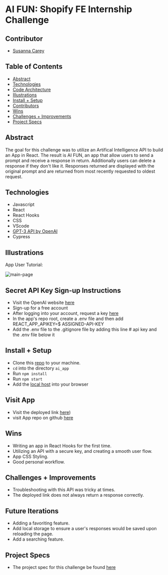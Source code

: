 # AI FUN: Shopify FE Internship Challenge

## Contributor

- [Susanna Carey](https://github.com/susannaopal)

## Table of Contents

- [Abstract](#abstract)
- [Technologies](#technologies)
- [Code Architecture](#code-architecture)
- [Illustrations](#illustrations)
- [Install + Setup](#set-up)
- [Contributors](#contributors)
- [Wins](#wins)
- [Challenges + Improvements](#challenges-+-Improvements)
- [Project Specs](#project-specs)

## Abstract

The goal for this challenge was to utilize an Artifical Intelligence API to build an App in React. The result is AI FUN, an app that allow users to send a prompt and receive a response in return. Additionally users can delete a response if they don't like it. Responses returned are displayed with the original prompt and are returned from most recently requested to oldest request.

## Technologies

- Javascript
- React
- React Hooks
- CSS
- VScode
- [GPT-3 API by OpenAI](https://openai.com/api/)
- Cypress

## Illustrations

App User Tutorial:

![main-page](https://media.giphy.com/media/v5WYqKwFN92USvd2Ki/giphy.gif)

## Secret API Key Sign-up Instructions

- Visit the OpenAI website [here](https://beta.openai.com/)
- Sign-up for a free account
- After logging into your account, request a key [here](https://beta.openai.com/account/api-keys)
- In the app's repo root, create a .env file and then add REACT_APP_APIKEY=$ ASSIGNED-API-KEY
- Add the .env file to the .gitignore file by adding this line # api key and the .env file below it

## Install + Setup

- Clone this [repo](git@github.com:susannaopal/ai_app.git) to your machine.
- `cd` into the directory `ai_app`
- Run `npm install`
- Run `npm start`
- Add the [local host](http://localhost:3000/) into your browser

## Visit App

- Visit the deployed link [here](https://ai-fun-app.herokuapp.com/))
- visit App repo on github [here](https://github.com/susannaopal/ai_app)

## Wins

- Writing an app in React Hooks for the first time.
- Utilizing an API with a secure key, and creating a smooth user flow. 
- App CSS Styling.
- Good personal workflow.  

## Challenges + Improvements

- Troubleshooting with this API was tricky at times.
- The deployed link does not always return a response correctly. 

## Future Iterations

- Adding a favoriting feature.
- Add local storage to ensure a user's responses would be saved upon reloading the page.
- Add a searching feature.

## Project Specs

- The project spec for this challenge be found [here](https://docs.google.com/document/d/1O7mCynsz_cBXkEaCFGSZAuvAOY84QVq35l20xJwjOYg/edit)
